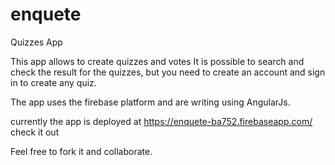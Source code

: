 # enquete
Quizzes App

This app allows to create quizzes and votes
It is possible to search and check the result for the quizzes, but you need to create an account
and sign in to create any quiz.

The app uses the firebase platform and are writing using AngularJs.

currently the app is deployed at https://enquete-ba752.firebaseapp.com/ check it out

Feel free to fork it and collaborate.